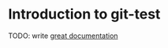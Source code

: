 # Introduction to git-test

TODO: write [great documentation](http://jacobian.org/writing/what-to-write/)
